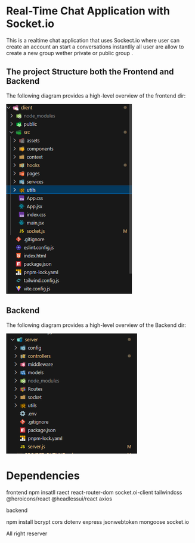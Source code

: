 # Real-Time Chat Application with Socket.io

This is a realtime chat application that uses Sockect.io where user can create an account an start a conversations instantlly all user are allow to create a new group wether private or public group .

## The project Structure both the Frontend and Backend

The following diagram provides a high-level overview of the frontend dir:

![Frontend dir](client%20dir.png)

## Backend 

The following diagram provides a high-level overview of the Backend dir:

![Backend dir](server%20dir.png)

# Dependencies

frontend 
npm insatll raect react-router-dom socket.oi-client tailwindcss @heroicons/react @headlessui/react axios 

backend 

npm install bcrypt cors dotenv express jsonwebtoken mongoose socket.io

All right reserver 